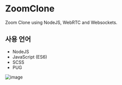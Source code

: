 # ZoomClone

Zoom Clone using NodeJS, WebRTC and Websockets.


## 사용 언어

- NodeJS
- JavaScript (ES6)
- SCSS
- PUG

![image](https://user-images.githubusercontent.com/88661435/191281375-d8cce78f-cb38-4d9d-8193-2cd97f694ca5.png)

